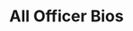---
layout: bio-index
permalink: /bios/
title: All Officer Bios
tagline: A List of Officer Profile
tags: [bios]
---